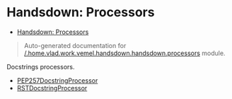 # Handsdown: Processors

- [Handsdown: Processors](#handsdown-processors)

> Auto-generated documentation for [/.home.vlad.work.vemel.handsdown.handsdown.processors](..//home/vlad/work/vemel/handsdown/handsdown/processors/__init__.py) module.


Docstrings processors.

- [PEP257DocstringProcessor](./handsdown_processors_pep257.md#pep257docstringprocessor)
- [RSTDocstringProcessor](./handsdown_processors_rst.md#rstdocstringprocessor)
